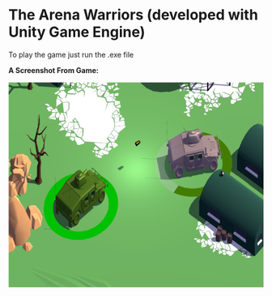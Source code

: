 # The Arena Warriors (developed with Unity Game Engine)

To play the game just run the .exe file

**A Screenshot From Game:**

![alt text](https://raw.githubusercontent.com/umutguneri/Unity-game-the-arena-warriors/master/1.png)

